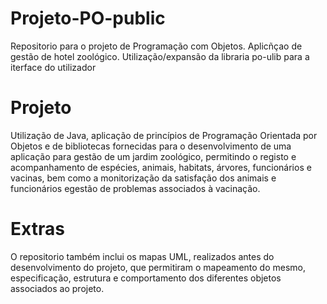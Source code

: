 # Projeto-PO-public
Repositorio para o projeto de Programação com Objetos. Aplicñçao de gestão de hotel zoológico. Utilização/expansão da libraria po-ulib para a iterface do utilizador

# Projeto

Utilização de Java, aplicação de princípios de Programação Orientada por Objetos e de bibliotecas fornecidas
para o desenvolvimento de uma aplicação para gestão de um jardim zoológico, permitindo o registo e
acompanhamento de espécies, animais, habitats, árvores, funcionários e vacinas, bem como a monitorização da
satisfação dos animais e funcionários egestão de problemas associados à vacinação.

# Extras
O repositorio também inclui os mapas UML, realizados antes do desenvolvimento do projeto, que permitiram o mapeamento 
do mesmo, especificação, estrutura e comportamento dos diferentes objetos associados ao projeto.
